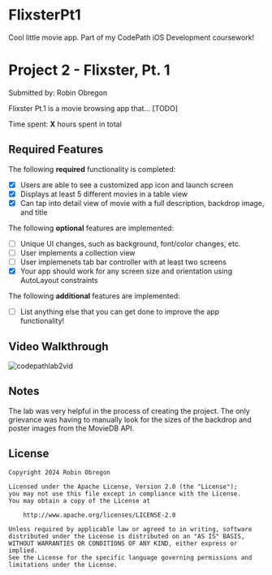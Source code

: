 # FlixsterPt1
Cool little movie app. Part of my CodePath iOS Development coursework!

# Project 2 - Flixster, Pt. 1

Submitted by: Robin Obregon

Flixster Pt.1 is a movie browsing app that... [TODO] 

Time spent: **X** hours spent in total

## Required Features

The following **required** functionality is completed:

- [x] Users are able to see a customized app icon and launch screen
- [x] Displays at least 5 different movies in a table view
- [x] Can tap into detail view of movie with a full description, backdrop image, and title
 
The following **optional** features are implemented:

- [ ] Unique UI changes, such as background, font/color changes, etc.
- [ ] User implements a collection view
- [ ] User implemenets tab bar controller with at least two screens
- [x] Your app should work for any screen size and orientation using AutoLayout constraints

The following **additional** features are implemented:

- [ ] List anything else that you can get done to improve the app functionality!

## Video Walkthrough

![codepathlab2vid](https://github.com/metrobobin/FlixsterPt1/assets/68521312/34ee8d6d-1526-4d14-a8a2-c1df6e0e03fd)

## Notes

The lab was very helpful in the process of creating the project. The only grievance was having to manually look for the sizes of the backdrop and poster images from the MovieDB API.

## License

    Copyright 2024 Robin Obregon

    Licensed under the Apache License, Version 2.0 (the "License");
    you may not use this file except in compliance with the License.
    You may obtain a copy of the License at

        http://www.apache.org/licenses/LICENSE-2.0

    Unless required by applicable law or agreed to in writing, software
    distributed under the License is distributed on an "AS IS" BASIS,
    WITHOUT WARRANTIES OR CONDITIONS OF ANY KIND, either express or implied.
    See the License for the specific language governing permissions and
    limitations under the License.
